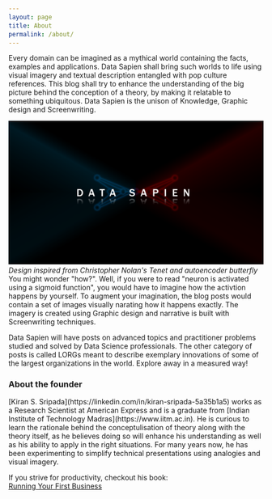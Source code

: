 ```yaml
---
layout: page
title: About
permalink: /about/
---
```


Every domain can be imagined as a mythical world containing the facts, examples and applications. Data Sapien shall bring such worlds to life using visual imagery and textual description entangled with pop culture references. This blog shall try to enhance the understanding of the big picture behind the conception of a theory, by making it relatable to something ubiquitous. Data Sapien is the unison of Knowledge, Graphic design and Screenwriting. 

![Data Sapien logo](/assets/logo.png)
*Design inspired from Christopher Nolan's Tenet and autoencoder butterfly*
<br>
You might wonder "how?". Well, if you were to read "neuron is activated using a sigmoid function", you would have to imagine how the activtion happens by yourself. To augment your imagination, the blog posts would contain a set of images visually narating how it happens exactly. The imagery is created using Graphic design and narrative is built with Screenwriting techniques.

Data Sapien will have posts on advanced topics and practitioner problems studied and solved by Data Science professionals. The other category of posts is called LORGs meant to describe exemplary innovations of some of the largest organizations in the world. Explore away in a measured way! 

<h3> About the founder </h3>
[Kiran S. Sripada](https://linkedin.com/in/kiran-sripada-5a35b1a5) works as a Research Scientist at American Express and is a graduate from [Indian Institute of Technology Madras](https://www.iitm.ac.in). He is curious to learn the rationale behind the conceptulisation of theory along with the theory itself, as he believes doing so will enhance his understanding as well as his ability to apply in the right situations. For many years now, he has been experimenting to simplify technical presentations using analogies and visual imagery.

If you strive for productivity, checkout his book:
<br>[Running Your First Business](/running-your-first-business/)
 

